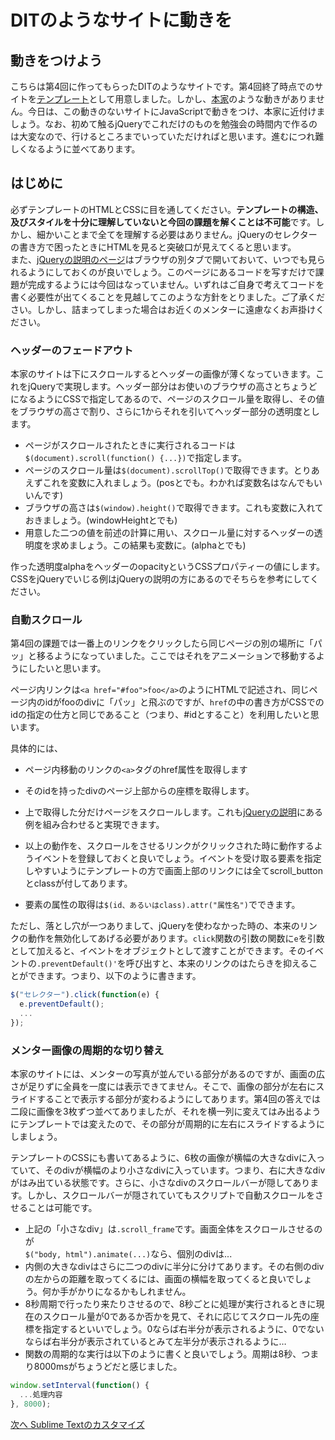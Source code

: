 # DITのようなサイトに動きを

## 動きをつけよう
こちらは第4回に作ってもらったDITのようなサイトです。第4回終了時点でのサイトを[テンプレート](./improvements_template.zip "DITのようなサイト")として用意しました。しかし、[本家](http://dit-rohm.com "DIT")のような動きがありません。今日は、この動きのないサイトにJavaScriptで動きをつけ、本家に近付けましょう。なお、初めて触るjQueryでこれだけのものを勉強会の時間内で作るのは大変なので、行けるところまでいっていただければと思います。進むにつれ難しくなるように並べてあります。

## はじめに
必ずテンプレートのHTMLとCSSに目を通してください。**テンプレートの構造、及びスタイルを十分に理解していないと今回の課題を解くことは不可能**です。しかし、細かいことまで全てを理解する必要はありません。jQueryのセレクターの書き方で困ったときにHTMLを見ると突破口が見えてくると思います。  
また、[jQueryの説明のページ](./jquery.md "jQuery")はブラウザの別タブで開いておいて、いつでも見られるようにしておくのが良いでしょう。このページにあるコードを写すだけで課題が完成するようには今回はなっていません。いずれはご自身で考えてコードを書く必要性が出てくることを見越してこのような方針をとりました。ご了承ください。しかし、詰まってしまった場合はお近くのメンターに遠慮なくお声掛けください。

### ヘッダーのフェードアウト
本家のサイトは下にスクロールするとヘッダーの画像が薄くなっていきます。これをjQueryで実現します。ヘッダー部分はお使いのブラウザの高さとちょうどになるようにCSSで指定してあるので、ページのスクロール量を取得し、その値をブラウザの高さで割り、さらに1からそれを引いてヘッダー部分の透明度とします。  

* ページがスクロールされたときに実行されるコードは  
  `$(document).scroll(function() {...})`で指定します。
* ページのスクロール量は`$(document).scrollTop()`で取得できます。とりあえずこれを変数に入れましょう。(posとでも。わかれば変数名はなんでもいいんです)
* ブラウザの高さは`$(window).height()`で取得できます。これも変数に入れておきましょう。(windowHeightとでも)
* 用意した二つの値を前述の計算に用い、スクロール量に対するヘッダーの透明度を求めましょう。この結果も変数に。(alphaとでも)

作った透明度alphaをヘッダーのopacityというCSSプロパティーの値にします。CSSをjQueryでいじる例はjQueryの説明の方にあるのでそちらを参考にしてください。

### 自動スクロール
第4回の課題では一番上のリンクをクリックしたら同じページの別の場所に「パッ」と移るようになっていました。ここではそれをアニメーションで移動するようにしたいと思います。  

ページ内リンクは`<a href="#foo">foo</a>`のようにHTMLで記述され、同じページ内のidがfooのdivに「パッ」と飛ぶのですが、`href`の中の書き方がCSSでのidの指定の仕方と同じであること（つまり、#idとすること）を利用したいと思います。  

具体的には、
* ページ内移動のリンクの`<a>`タグのhref属性を取得します  
* そのidを持ったdivのページ上部からの座標を取得します。  
* 上で取得した分だけページをスクロールします。これも[jQueryの説明](./jquery.md "jQuery")にある例を組み合わせると実現できます。  
* 以上の動作を、スクロールをさせるリンクがクリックされた時に動作するようイベントを登録しておくと良いでしょう。イベントを受け取る要素を指定しやすいようにテンプレートの方で画面上部のリンクには全てscroll_buttonとclassが付してあります。  


* 要素の属性の取得は`$(id、あるいはclass).attr("属性名")`でできます。

ただし、落とし穴が一つありまして、jQueryを使わなかった時の、本来のリンクの動作を無効化してあげる必要があります。`click`関数の引数の関数に`e`を引数として加えると、イベントをオブジェクトとして渡すことができます。そのイベントの`.preventDefault()'`を呼び出すと、本来のリンクのはたらきを抑えることができます。つまり、以下のように書きます。  

```JavaScript
$("セレクター").click(function(e) {
  e.preventDefault();
  ...
});
```

### メンター画像の周期的な切り替え
本家のサイトには、メンターの写真が並んでいる部分があるのですが、画面の広さが足りずに全員を一度には表示できてません。そこで、画像の部分が左右にスライドすることで表示する部分が変わるようにしてあります。第4回の答えでは二段に画像を3枚ずつ並べてありましたが、それを横一列に変えてはみ出るようにテンプレートでは変えたので、その部分が周期的に左右にスライドするようにしましょう。  

テンプレートのCSSにも書いてあるように、6枚の画像が横幅の大きなdivに入っていて、そのdivが横幅のより小さなdivに入っています。つまり、右に大きなdivがはみ出ている状態です。さらに、小さなdivのスクロールバーが隠してあります。しかし、スクロールバーが隠されていてもスクリプトで自動スクロールをさせることは可能です。  

* 上記の「小さなdiv」は`.scroll_frame`です。画面全体をスクロールさせるのが  
  `$("body, html").animate(...)`なら、個別のdivは...  
* 内側の大きなdivはさらに二つのdivに半分に分けてあります。その右側のdivの左からの距離を取ってくるには、画面の横幅を取ってくると良いでしょう。何か手がかりになるかもしれません。
* 8秒周期で行ったり来たりさせるので、8秒ごとに処理が実行されるときに現在のスクロール量が0であるか否かを見て、それに応じてスクロール先の座標を指定するといいでしょう。0ならば右半分が表示されるように、0でないならば右半分が表示されているとみて左半分が表示されるように…
* 関数の周期的な実行は以下のように書くと良いでしょう。周期は8秒、つまり8000msがちょうどだと感じました。
```JavaScript
window.setInterval(function() {
  ...処理内容
}, 8000);
```
  [次へ Sublime Textのカスタマイズ](./10/sublime.md)
